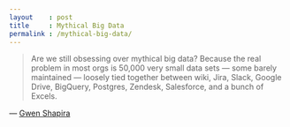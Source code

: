 ```yaml
---
layout    : post
title     : Mythical Big Data
permalink : /mythical-big-data/
---
```


> Are we still obsessing over mythical big data? Because the real problem in most orgs is 50,000 very small data sets &mdash; some barely maintained &mdash; loosely tied together between wiki, Jira, Slack, Google Drive, BigQuery, Postgres, Zendesk, Salesforce, and a bunch of Excels.

&mdash; [Gwen Shapira](https://twitter.com/gwenshap/status/1227090981008265216)